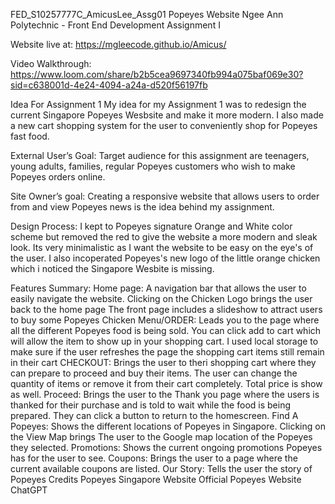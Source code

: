 FED_S10257777C_AmicusLee_Assg01
Popeyes Website
Ngee Ann Polytechnic - Front End Development Assignment I

Website live at:
https://mgleecode.github.io/Amicus/

Video Walkthrough:
https://www.loom.com/share/b2b5cea9697340fb994a075baf069e30?sid=c638001d-4e24-4094-a24a-d520f56197fb

Idea For Assignment 1
My idea for my Assignment 1 was to redesign the current Singapore Popeyes Wesbsite and make it more modern. I also made a new cart shopping system for the user to conveniently shop for Popeyes fast food.

External User’s Goal:
Target audience for this assignment are teenagers, young adults, families, regular Popeyes customers who wish to make Popeyes orders online.

Site Owner’s goal:
Creating a responsive website that allows users to order from and view Popeyes news is the idea behind my assignment.

Design Process:
I kept to Popeyes signature Orange and White color scheme but removed the red to give the website a more modern and sleak look. Its very minimalistic as I want the website to be easy on the eye's of the user.
I also incoperated Popeyes's new logo of the little orange chicken which i noticed the Singapore Wesbite is missing.

Features Summary:
Home page:
A navigation bar that allows the user to easily navigate the website. Clicking on the Chicken Logo brings the user back to the home page
The front page includes a slideshow to attract users to buy some Popeyes Chicken
Menu/ORDER:
Leads you to the page where all the different Popeyes food is being sold. You can click add to cart which will allow the item to show up in your shopping cart. I used local storage to make sure if the user refreshes the page the shopping cart items still remain in their cart
CHECKOUT:
Brings the user to theri shopping cart where they can prepare to proceed and buy their items. The user can change the quantity of items or remove it from their cart completely. Total price is show as well.
Proceed:
Brings the user to the Thank you page where the users is thanked for their purchase and is told to wait while the food is being prepared. They can click a button to return to the homescreen.
Find A Popeyes:
Shows the different locations of Popeyes in Singapore. Clicking on the View Map brings The user to the Google map location of the Popeyes they selected.
Promotions:
Shows the current ongoing promotions Popeyes has for the user to see.
Coupons:
Brings the user to a page where the current available coupons are listed.
Our Story:
Tells the user the story of Popeyes
Credits
Popeyes Singapore Website
Official Popeyes Website
ChatGPT
